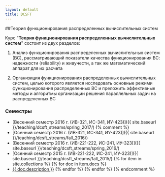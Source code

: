 ```yaml
---
layout: default
title: DCSFT
---
```


##Теория функционирования распределенных вычислительных систем

Курс "**Теория функционирования распределенных вычислительных систем**" состоит из двух разделов:

1. Анализ функционирования распределенных вычислительных систем (ВС), рассматривающий показатели качества функционирования ВС: надежности (reliability) и живучести, а так же математический аппарат для их расчета

2. Организиция функционирования распределенных вычислительных систем, целью которого является исследовать основные режими функционирования распределенных ВС и преложить эффективные методы и алгоритмы организации решения параллельных задач на распределенных ВС

### Семестры
* [Весенний семестр 2016 г. (ИВ-321, ИС-341, ИУ-423)]({{ site.baseurl }}/teaching/dcsft_streams/spring_2017/)
{% comment %}
* [Осенний семестр 2016 г. (ИВ-321, ИС-341, ИУ-423)]({{ site.baseurl }}/teaching/dcsft_streams/fall_2016/)
* [Весенний семестр 2016 г. (ИВ-221-222, ИС-241, ИУ-323)]({{ site.baseurl }}/teaching/dcsft_streams/spring_2016/)
* [Осенний семестр 2015 г. (ИВ-221-222, ИС-241, ИУ-323)]({{ site.baseurl }}/teaching/dcsft_streams/fall_2015/)
{% for item in site.collections %}
{% for doc in item.docs %}
* [{{ doc.description }}]({{doc.url}})
{% endfor %}
{% endfor %}
{% endcomment %}